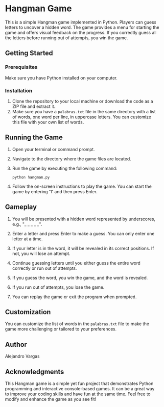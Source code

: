 # Hangman Game

This is a simple Hangman game implemented in Python. Players can guess letters to uncover a hidden word. The game provides a menu for starting the game and offers visual feedback on the progress. If you correctly guess all the letters before running out of attempts, you win the game.

## Getting Started

### Prerequisites

Make sure you have Python installed on your computer.

### Installation

1. Clone the repository to your local machine or download the code as a ZIP file and extract it.
2. Make sure you have a `palabras.txt` file in the same directory with a list of words, one word per line, in uppercase letters. You can customize this file with your own list of words.

## Running the Game

1. Open your terminal or command prompt.
2. Navigate to the directory where the game files are located.
3. Run the game by executing the following command:

   ```python hangman.py```

4. Follow the on-screen instructions to play the game. You can start the game by entering '1' and then press Enter.

## Gameplay

1. You will be presented with a hidden word represented by underscores, e.g., "_ _ _ _ _".

2. Enter a letter and press Enter to make a guess. You can only enter one letter at a time.

3. If your letter is in the word, it will be revealed in its correct positions. If not, you will lose an attempt.

4. Continue guessing letters until you either guess the entire word correctly or run out of attempts.

5. If you guess the word, you win the game, and the word is revealed.

6. If you run out of attempts, you lose the game.

7. You can replay the game or exit the program when prompted.

## Customization

You can customize the list of words in the `palabras.txt` file to make the game more challenging or tailored to your preferences.

## Author

Alejandro Vargas

## Acknowledgments

This Hangman game is a simple yet fun project that demonstrates Python programming and interactive console-based games. It can be a great way to improve your coding skills and have fun at the same time. Feel free to modify and enhance the game as you see fit!
